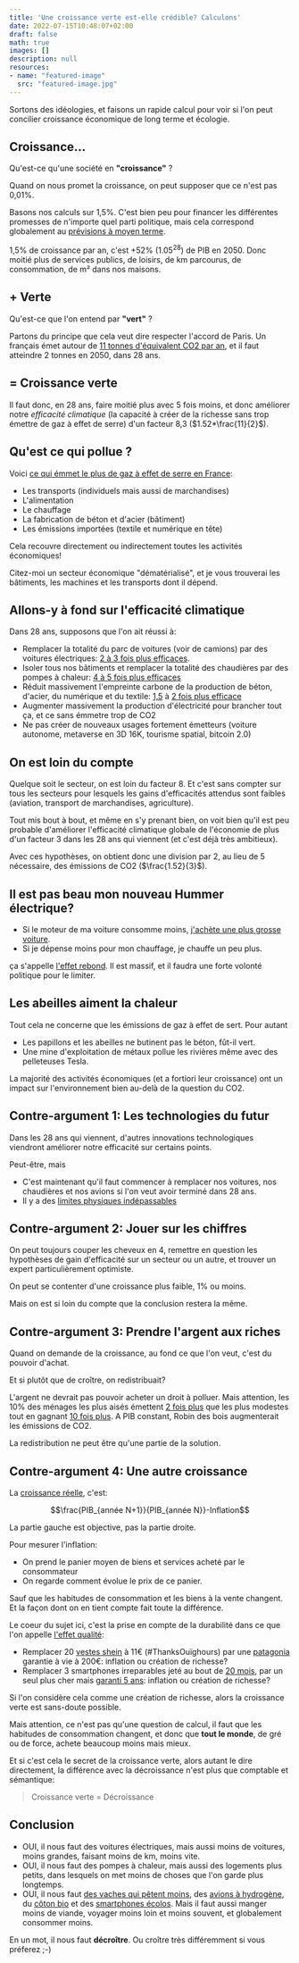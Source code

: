 ```yaml
---
title: 'Une croissance verte est-elle crédible? Calculons'
date: 2022-07-15T10:48:07+02:00
draft: false
math: true
images: []
description: null
resources:
- name: "featured-image"
  src: "featured-image.jpg"
---
```


Sortons des idéologies, et faisons un rapide calcul pour voir si l'on peut concilier croissance économique de long terme et écologie.

<!--more-->

## Croissance...

Qu'est-ce qu'une société en **"croissance"** ?

Quand on nous promet la croissance, on peut supposer que ce n'est pas 0,01%.

Basons nos calculs sur 1,5%. C'est bien peu pour financer les différentes promesses de n'importe quel parti politique, mais cela correspond globalement au [prévisions à moyen terme](https://www.budget.gouv.fr/reperes/finances-publiques/articles/presentation-du-programme-de-stabilite-2021-2027).

1,5% de croissance par an, c'est +52% ($1.05^{28}$) de PIB en 2050. Donc moitié plus de services publics, de loisirs, de km parcourus, de consommation, de m² dans nos maisons.

## + Verte

Qu'est-ce que l'on entend par **"vert"** ?

Partons du principe que cela veut dire respecter l'accord de Paris. Un français émet autour de [11 tonnes d'équivalent CO2 par an](https://www.statistiques.developpement-durable.gouv.fr/lempreinte-carbone-des-francais-reste-stable), et il faut atteindre 2 tonnes en 2050, dans 28 ans.

## = Croissance verte

Il faut donc, en 28 ans, faire moitié plus avec 5 fois moins, et donc améliorer notre *efficacité climatique* (la capacité à créer de la richesse sans trop émettre de gaz à effet de serre) d'un facteur 8,3 ($1.52*\frac{11}{2}$).

## Qu'est ce qui pollue ?

Voici [ce qui émmet le plus de gaz à effet de serre en France](https://www.statistiques.developpement-durable.gouv.fr/lempreinte-carbone-des-francais-reste-stable):
* Les transports (individuels mais aussi de marchandises)
* L'alimentation
* Le chauffage
* La fabrication de béton et d'acier (bâtiment)
* Les émissions importées (textile et numérique en tête)

Cela recouvre directement ou indirectement toutes les activités économiques!

Citez-moi un secteur économique "dématérialisé", et je vous trouverai les bâtiments, les machines et les transports dont il dépend.

## Allons-y à fond sur l'efficacité climatique

Dans 28 ans, supposons que l'on ait réussi à:

* Remplacer la totalité du parc de voitures (voir de camions) par des voitures électriques: [2 à 3 fois plus efficaces](https://presse.ademe.fr/2017/12/etude-le-vehicule-electrique-dans-la-transition-ecologique-en-france.html#:~:text=Une%20berline%20%C3%A9lectrique%20%C3%A9met%20en,CO2%E2%80%93eq.).
* Isoler tous nos bâtiments et remplacer la totalité des chaudières par des pompes à chaleur: [4 à 5 fois plus efficaces](https://www.economiedenergie.fr/les-emissions-de-co2-par-energie/)
* Réduit massivement l'empreinte carbone de la production de béton, d'acier, du numérique et du textile: [1,5](https://www.modeintextile.fr/coton-biologique-aurait-impact-climat-50-eleve-coton-traditionnel/) à [2 fois plus efficace](https://www.ouest-france.fr/environnement/climat/le-beton-bas-carbone-est-il-vraiment-ecologique-ecebaf86-b729-11eb-b73a-358c628dc742)
* Augmenter massivement la production d'électricité pour brancher tout ça, et ce sans émmetre trop de CO2
* Ne pas créer de nouveaux usages fortement émetteurs (voiture autonome,  metaverse en 3D 16K, tourisme spatial, bitcoin 2.0)

## On est loin du compte

Quelque soit le secteur, on est loin du facteur 8. Et c'est sans compter sur tous les secteurs pour lesquels les gains d'efficacités attendus sont faibles (aviation, transport de marchandises, agriculture).

Tout mis bout à bout, et même en s'y prenant bien, on voit bien qu'il est peu probable d'améliorer l'efficacité climatique globale de l'économie de plus d'un facteur 3 dans les 28 ans qui viennent (et c'est déjà très ambitieux).

Avec ces hypothèses, on obtient donc une division par 2, au lieu de 5 nécessaire, des émissions de CO2 ($\frac{1.52}{3}$).

## Il est pas beau mon nouveau Hummer électrique?

* Si le moteur de ma voiture consomme moins, [j'achète une plus grosse voiture](https://www.automobile-propre.com/breves/le-nouveau-hummer-electrique-fait-un-carton/).
* Si je dépense moins pour mon chauffage, je chauffe un peu plus.

ça s'appelle [l'effet rebond](https://fr.wikipedia.org/wiki/Effet_rebond_(%C3%A9conomie)). Il est massif, et il faudra une forte volonté politique pour le limiter.

## Les abeilles aiment la chaleur

Tout cela ne concerne que les émissions de gaz à effet de sert. Pour autant
* Les papillons et les abeilles ne butinent pas le béton, fût-il vert.
* Une mine d'exploitation de métaux pollue les rivières même avec des pelleteuses Tesla.

La majorité des activités économiques (et a fortiori leur croissance) ont un impact sur l'environnement bien au-delà de la question du CO2.

## Contre-argument 1: Les technologies du futur

Dans les 28 ans qui viennent, d'autres innovations technologiques viendront améliorer notre efficacité sur certains points.

Peut-être, mais
* C'est maintenant qu'il faut commencer à remplacer nos voitures, nos chaudières et nos avions si l'on veut avoir terminé dans 28 ans.
* Il y a des [limites physiques indépassables](https://fr.wikipedia.org/wiki/Thermodynamique)


## Contre-argument 2: Jouer sur les chiffres

On peut toujours couper les cheveux en 4, remettre en question les hypothèses de gain d'efficacité sur un secteur ou un autre, et trouver un expert particulièrement optimiste.

On peut se contenter d'une croissance plus faible, 1% ou moins.

Mais on est si loin du compte que la conclusion restera la même.

## Contre-argument 3:  Prendre l'argent aux riches

Quand on demande de la croissance, au fond ce que l'on veut, c'est du pouvoir d'achat.

Et si plutôt que de croître, on redistribuait?

L'argent ne devrait pas pouvoir acheter un droit à polluer. Mais attention, les 10% des ménages les plus aisés émettent [2 fois plus](https://www.cairn.info/revue-de-l-ofce-2020-5-page-73.htm) que les plus modestes tout en gagnant [10 fois plus](https://www.insee.fr/fr/statistiques/5371205?sommaire=5371304). A PIB constant, Robin des bois augmenterait les émissions de CO2.

La redistribution ne peut être qu'une partie de la solution.

## Contre-argument 4:  Une autre croissance

La [croissance réelle](https://www.insee.fr/fr/statistiques/fichier/2549709/Insee-En-Bref-PIB-vFR-Interactif.pdf), c'est:

$$\frac{PIB_{année N+1}}{PIB_{année N}}-Inflation$$

La partie gauche est objective, pas la partie droite.

Pour mesurer l'inflation:
* On prend le panier moyen de biens et services acheté par le consommateur
* On regarde comment évolue le prix de ce panier.

Sauf que les habitudes de consommation et les biens à la vente changent. Et la façon dont on en tient compte fait toute la différence.

Le coeur du sujet ici, c'est la prise en compte de la durabilité dans ce que l'on appelle [l'effet qualité](https://www.cairn.info/l-indice-des-prix-a-la-consommation--9782707199317-page-75.htm):

* Remplacer 20 [vestes shein](https://fr.shein.com/SHEIN-Double-Breasted-Crop-Jacket-p-875037-cat-1776.html) à 11€ (#ThanksOuïghours) par une [patagonia](https://eu.patagonia.com/fr/fr/product/womens-alplight-down-pullover/85555.html?dwvar_85555_color=BRLG&cgid=root) garantie à vie à 200€: inflation ou création de richesse?
* Remplacer 3 smartphones irreparables jeté au bout de [20 mois](http://www.journaldunet.com/diaporama/0610-mobile/4.shtml), par un seul plus cher mais [garanti 5 ans](https://shop.fairphone.com/fr/): inflation ou création de richesse?

Si l'on considère cela comme une création de richesse, alors la croissance verte est sans-doute possible.

Mais attention, ce n'est pas qu'une question de calcul, il faut que les habitudes de consommation changent, et donc que **tout le monde**, de gré ou de force, achete beaucoup moins mais mieux.

Et si c'est cela le secret de la croissance verte, alors autant le dire directement, la différence avec la décroissance n'est plus que comptable et sémantique:

> Croissance verte = Décroissance

## Conclusion

* OUI, il nous faut des voitures électriques, mais aussi moins de voitures, moins grandes, faisant moins de km, moins vite.
* OUI, il nous faut des pompes à chaleur, mais aussi des logements plus petits, dans lesquels on met moins de choses que l'on garde plus longtemps.
* OUI, il nous faut [des vaches qui pêtent moins](https://www.sciencesetavenir.fr/nature-environnement/les-vaches-francaises-emettent-autant-de-gaz-en-un-an-que-15-millions-de-voitures_9752), des [avions à hydrogène](https://www.h2-mobile.fr/actus/avion-hydrogene/), du [côton bio](https://www.modeintextile.fr/coton-biologique-aurait-impact-climat-50-eleve-coton-traditionnel/) et des [smartphones écolos](https://www.fairphone.com/fr/). Mais il faut aussi manger moins de viande, voyager moins loin et moins souvent, et globalement consommer moins.

En un mot, il nous faut **décroître**. Ou croître très différemment si vous préferez ;-)


